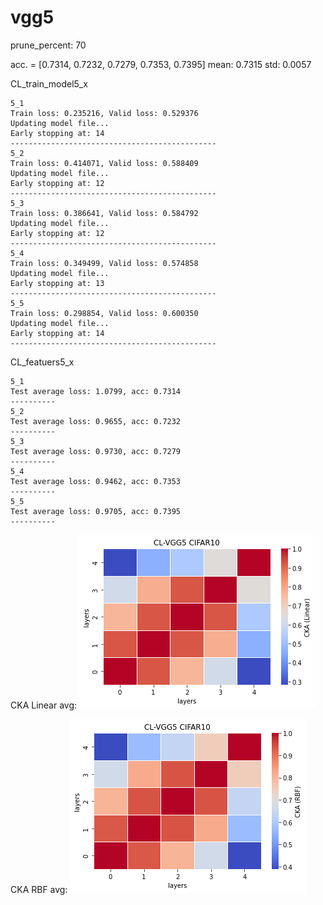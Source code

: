 # vgg5 
prune_percent: 70

acc. = [0.7314, 0.7232, 0.7279, 0.7353, 0.7395] mean: 0.7315 std: 0.0057

CL_train_model5_x
```
5_1
Train loss: 0.235216, Valid loss: 0.529376
Updating model file...
Early stopping at: 14
----------------------------------------------
5_2
Train loss: 0.414071, Valid loss: 0.588409
Updating model file...
Early stopping at: 12
----------------------------------------------
5_3
Train loss: 0.386641, Valid loss: 0.584792
Updating model file...
Early stopping at: 12
----------------------------------------------
5_4
Train loss: 0.349499, Valid loss: 0.574858
Updating model file...
Early stopping at: 13
----------------------------------------------
5_5
Train loss: 0.298854, Valid loss: 0.600350
Updating model file...
Early stopping at: 14
----------------------------------------------
```

CL_featuers5_x
```
5_1
Test average loss: 1.0799, acc: 0.7314
----------
5_2
Test average loss: 0.9655, acc: 0.7232
----------
5_3
Test average loss: 0.9730, acc: 0.7279
----------
5_4
Test average loss: 0.9462, acc: 0.7353
----------
5_5
Test average loss: 0.9705, acc: 0.7395
----------
```

CKA Linear avg:
![cl_vgg5_linear](cl_vgg5_linear.png)

CKA RBF avg:
![cl_vgg5_rbf](cl_vgg5_rbf.png)

